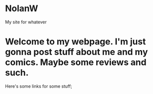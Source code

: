 # NolanW
My site for whatever
<h1><b>Welcome to my webpage. I'm just gonna post stuff about me and my comics. Maybe some reviews and such.</b></h1>
<p>Here's some links for some stuff;</p>
<a href="
